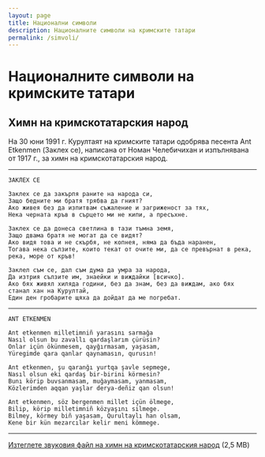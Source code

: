 ```yaml
---
layout: page
title: Национални символи
description: Националните символи на кримските татари
permalink: /simvoli/
---
```


# Националните символи на кримските татари

## Химн на кримскотатарския народ

На 30 юни 1991 г. Курултаят на кримските татари одобрява песента Ant Etkenmen (Заклех се), написана от Номан Челебичихан и изпълнявана от 1917 г., за химн на кримскотатарския народ.

---
```
ЗАКЛЕХ СЕ

Заклех се да закърпя раните на народа си,
Защо бедните ми братя трябва да гният?
Ако живея без да изпитвам съжаление и загриженост за тях,
Нека черната кръв в сърцето ми не кипи, а пресъхне.

Заклех се да донеса светлина в тази тъмна земя,
Защо двама братя не могат да се видят?
Ако видя това и не скърбя, не копнея, няма да бъда наранен,
Тогава нека сълзите, които текат от очите ми, да се превърнат в река, река, море от кръв!

Заклел съм се, дал съм дума да умра за народа,
Да изтрия сълзите им, знаейки и виждайки [всичко].
Ако бях живял хиляда години, без да знам, без да виждам, ако бях станал хан на Курултай,
Един ден гробарите щяха да дойдат да ме погребат.
```
---
```
ANT ETKENMEN

Ant etkenmen milletimniñ yarasını sarmağa
Nasıl olsun bu zavallı qardaşlarım çürüsin?
Onlar içün ökünmesem, qayğırmasam, yaşasam,
Yüregimde qara qanlar qaynamasın, qurusın!

Ant etkenmen, şu qaranğı yurtqa şavle sepmege,
Nasıl olsun eki qardaş bir-birini körmesin?
Bunı körip buvsanmasam, muğaymasam, yanmasam,
Közlerimden aqqan yaşlar derya-deñiz qan olsun!

Ant etkenmen, söz bergenmen millet içün ölmege,
Bilip, körip milletimniñ közyaşını silmege.
Bilmey, körmey biñ yaşasam, Qurultaylı han olsam,
Kene bir kün mezarcılar kelir meni kömmege.
```
---

[Изтеглете звуковия файл на химн на кримскотатарския народ](src/himn-na-krimskotatarskiya-narod.mpeg) (2,5 MB)
